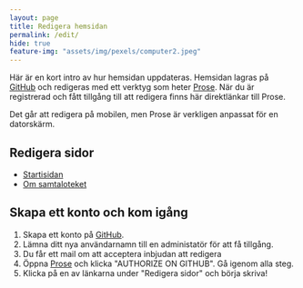 ```yaml
---
layout: page
title: Redigera hemsidan
permalink: /edit/
hide: true
feature-img: "assets/img/pexels/computer2.jpeg"
---
```


Här är en kort intro av hur hemsidan uppdateras. Hemsidan lagras på [GitHub](https://github.com/samtaloteket/samtaloteket.github.io)
och redigeras med ett verktyg som heter [Prose](https://prose.io). När du är registrerad och fått
tillgång till att redigera finns här direktlänkar till Prose.

Det går att redigera på mobilen, men Prose är verkligen anpassat för en datorskärm.

## Redigera sidor
* [Startisidan](https://prose.io/#samtaloteket/samtaloteket.github.io/edit/master/index.md)
* [Om samtaloteket](http://prose.io/#samtaloteket/samtaloteket.github.io/edit/master/pages/om.md)

## Skapa ett konto och kom igång

1. Skapa ett konto på [GitHub](https://github.com/join).
2. Lämna ditt nya användarnamn till en administatör för att få tillgång.
3. Du får ett mail om att acceptera inbjudan att redigera
3. Öppna [Prose](https://prose.io/) och klicka "AUTHORIZE ON GITHUB". Gå igenom alla steg.
4. Klicka på en av länkarna under "Redigera sidor" och börja skriva!
